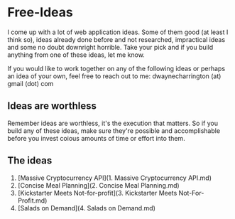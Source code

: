 Free-Ideas
==========

I come up with a lot of web application ideas. Some of them good (at least I think so), ideas already done before and not researched, impractical ideas and some no doubt downright horrible. Take your pick and if you build anything from one of these ideas, let me know.

If you would like to work together on any of the following ideas or perhaps an idea of your own, feel free to reach out to me: dwaynecharrington (at) gmail (dot) com

## Ideas are worthless

Remember ideas are worthless, it's the execution that matters. So if you build any of these ideas, make sure they're possible and accomplishable before you invest coious amounts of time or effort into them.

## The ideas

1. [Massive Cryptocurrency API](1. Massive Cryptocurrency API.md)
2. [Concise Meal Planning](2. Concise Meal Planning.md)
3. [Kickstarter Meets Not-for-profit](3. Kickstarter Meets Not-For-Profit.md)
4. [Salads on Demand](4. Salads on Demand.md)
